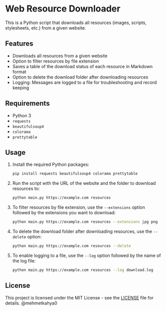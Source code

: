 # Web Resource Downloader

This is a Python script that downloads all resources (images, scripts, stylesheets, etc.) from a given website.

## Features

- Downloads all resources from a given website
- Option to filter resources by file extension
- Saves a table of the download status of each resource in Markdown format
- Option to delete the download folder after downloading resources
- Logging: Messages are logged to a file for troubleshooting and record keeping

## Requirements

- Python 3
- `requests`
- `beautifulsoup4`
- `colorama`
- `prettytable`

## Usage

1. Install the required Python packages:

    ```bash
    pip install requests beautifulsoup4 colorama prettytable
    ```

2. Run the script with the URL of the website and the folder to download resources to:

    ```bash
    python main.py https://example.com resources
    ```

3. To filter resources by file extension, use the `--extensions` option followed by the extensions you want to download:

    ```bash
    python main.py https://example.com resources --extensions jpg png
    ```

4. To delete the download folder after downloading resources, use the `--delete` option:

    ```bash
    python main.py https://example.com resources --delete
    ```

5. To enable logging to a file, use the `--log` option followed by the name of the log file:

    ```bash
    python main.py https://example.com resources --log download.log
    ```

## License

This project is licensed under the MIT License - see the [LICENSE](LICENSE) file for details.
@mehmetkahya0